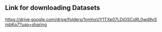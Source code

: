 ## Link for downloading Datasets

https://drive.google.com/drive/folders/1nmhxUY1TXe07LDjOSCsRL0wd9vSmbKp7?usp=sharing

